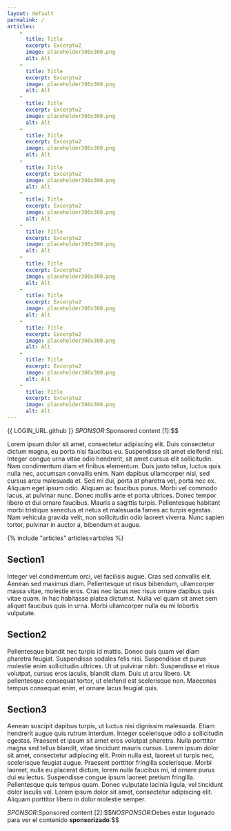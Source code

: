 ```yaml
---
layout: default
permalink: /
articles:
    -
      title: Title
      excerpt: Excerptw2
      image: placeholder300x300.png
      alt: Alt
    -
      title: Title
      excerpt: Excerptw2
      image: placeholder300x300.png
      alt: Alt
    -
      title: Title
      excerpt: Excerptw2
      image: placeholder300x300.png
      alt: Alt
    -
      title: Title
      excerpt: Excerptw2
      image: placeholder300x300.png
      alt: Alt
    -
      title: Title
      excerpt: Excerptw2
      image: placeholder300x300.png
      alt: Alt
    -
      title: Title
      excerpt: Excerptw2
      image: placeholder300x300.png
      alt: Alt
    -
      title: Title
      excerpt: Excerptw2
      image: placeholder300x300.png
      alt: Alt
    -
      title: Title
      excerpt: Excerptw2
      image: placeholder300x300.png
      alt: Alt
    -
      title: Title
      excerpt: Excerptw2
      image: placeholder300x300.png
      alt: Alt
    -
      title: Title
      excerpt: Excerptw2
      image: placeholder300x300.png
      alt: Alt
    -
      title: Title
      excerpt: Excerptw2
      image: placeholder300x300.png
      alt: Alt
    -
      title: Title
      excerpt: Excerptw2
      image: placeholder300x300.png
      alt: Alt
---
```


{{ LOGIN_URL.github }}
$SPONSOR$:Sponsored content [1]:$$

Lorem ipsum dolor sit amet, consectetur adipiscing elit. Duis consectetur dictum magna, eu porta nisi faucibus eu. Suspendisse sit amet eleifend nisi. Integer congue urna vitae odio hendrerit, sit amet cursus elit sollicitudin. Nam condimentum diam et finibus elementum. Duis justo tellus, luctus quis nulla nec, accumsan convallis enim. Nam dapibus ullamcorper nisi, sed cursus arcu malesuada et. Sed mi dui, porta at pharetra vel, porta nec ex. Aliquam eget ipsum odio. Aliquam ac faucibus purus. Morbi vel commodo lacus, at pulvinar nunc. Donec mollis ante et porta ultrices. Donec tempor libero et dui ornare faucibus. Mauris a sagittis turpis. Pellentesque habitant morbi tristique senectus et netus et malesuada fames ac turpis egestas. Nam vehicula gravida velit, non sollicitudin odio laoreet viverra. Nunc sapien tortor, pulvinar in auctor a, bibendum et augue.

{% include "articles" articles=articles %}

## Section1

Integer vel condimentum orci, vel facilisis augue. Cras sed convallis elit. Aenean sed maximus diam. Pellentesque ut risus bibendum, ullamcorper massa vitae, molestie eros. Cras nec lacus nec risus ornare dapibus quis vitae quam. In hac habitasse platea dictumst. Nulla vel quam sit amet sem aliquet faucibus quis in urna. Morbi ullamcorper nulla eu mi lobortis vulputate.

## Section2

Pellentesque blandit nec turpis id mattis. Donec quis quam vel diam pharetra feugiat. Suspendisse sodales felis nisi. Suspendisse et purus molestie enim sollicitudin ultrices. Ut ut pulvinar nibh. Suspendisse et risus volutpat, cursus eros iaculis, blandit diam. Duis ut arcu libero. Ut pellentesque consequat tortor, ut eleifend est scelerisque non. Maecenas tempus consequat enim, et ornare lacus feugiat quis.

## Section3

Aenean suscipit dapibus turpis, ut luctus nisi dignissim malesuada. Etiam hendrerit augue quis rutrum interdum. Integer scelerisque odio a sollicitudin egestas. Praesent et ipsum sit amet eros volutpat pharetra. Nulla porttitor magna sed tellus blandit, vitae tincidunt mauris cursus. Lorem ipsum dolor sit amet, consectetur adipiscing elit. Proin nulla est, laoreet ut turpis nec, scelerisque feugiat augue. Praesent porttitor fringilla scelerisque. Morbi laoreet, nulla eu placerat dictum, lorem nulla faucibus mi, id ornare purus dui eu lectus. Suspendisse congue ipsum laoreet pretium fringilla. Pellentesque quis tempus quam. Donec vulputate lacinia ligula, vel tincidunt dolor iaculis vel. Lorem ipsum dolor sit amet, consectetur adipiscing elit. Aliquam porttitor libero in dolor molestie semper.

$SPONSOR$:Sponsored content [2]:$$$NOSPONSOR$:Debes estar logueado para ver el contenido **sponsorizado**:$$
